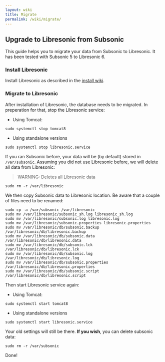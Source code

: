 ```yaml
---
layout: wiki
title: Migrate
permalink: /wiki/migrate/
---
```

## Upgrade to Libresonic from Subsonic

This guide helps you to migrate your data from Subsonic to Libresonic. It has been tested with Subsonic 5 to Libresonic 6.

### Install Libresonic

Install Libresonic as described in the [install wiki](/wiki/install).

### Migrate to Libresonic

After installation of Libresonic, the database needs to be migrated. In preperation for that, stop the Libresonic service:
  * Using Tomcat:

  ```
  sudo systemctl stop tomcat8
  ```
  * Using standalone versions

  ```
  sudo systemctl stop libresonic.service
  ```

If you ran Subsonic before, your data will be (by default) stored in `/var/subsonic`. Assuming you did not use Libresonic before, we will delete all data from Libresonic:

> WARNING: Deletes all Libresonic data
```
sudo rm -r /var/libresonic
```

We then copy Subsonic data to Libresonic location. Be aware that a couple of files need to be renamed:

```
sudo cp -a /var/subsonic /var/libresonic
sudo mv /var/libresonic/subsonic_sh.log libresonic_sh.log
sudo mv /var/libresonic/subsonic.log libresonic.log
sudo mv /var/libresonic/subsonic.properties libresonic.properties
sudo mv /var/libresonic/db/subsonic.backup /var/libresonic/db/libresonic.backup
sudo mv /var/libresonic/db/subsonic.data /var/libresonic/db/libresonic.data
sudo mv /var/libresonic/db/subsonic.lck /var/libresonic/db/libresonic.lck
sudo mv /var/libresonic/db/subsonic.log /var/libresonic/db/libresonic.log
sudo mv /var/libresonic/db/subsonic.properties /var/libresonic/db/libresonic.properties
sudo mv /var/libresonic/db/subsonic.script /var/libresonic/db/libresonic.script
```

Then start Libresonic service again:
* Using Tomcat:

```
sudo systemctl start tomcat8
```
* Using standalone versions

```
sudo systemctl start libresonic.service
```

Your old settings will still be there. **If you wish**, you can delete subsonic data:

```
sudo rm -r /var/subsonic
```

Done!
